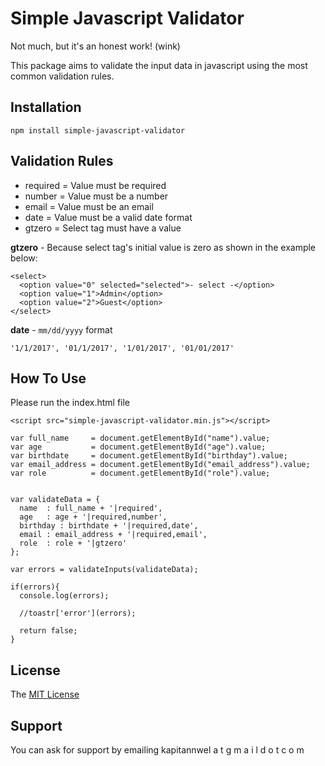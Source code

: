 # Simple Javascript Validator

Not much, but it's an honest work! (wink)

This package aims to validate the input data in javascript using the most common validation rules.


## Installation
```
npm install simple-javascript-validator
```

## Validation Rules

- required = Value must be required
- number = Value must be a number
- email = Value must be an email
- date = Value must be a valid date format
- gtzero = Select tag must have a value

**gtzero** - Because select tag's initial value is zero as shown in the example below:
```
<select>
  <option value="0" selected="selected">- select -</option>
  <option value="1">Admin</option>
  <option value="2">Guest</option>
</select>
```

**date** - `mm/dd/yyyy` format
```
'1/1/2017', '01/1/2017', '1/01/2017', '01/01/2017'
```

## How To Use

Please run the index.html file
```
<script src="simple-javascript-validator.min.js"></script>

var full_name     = document.getElementById("name").value;
var age           = document.getElementById("age").value;
var birthdate     = document.getElementById("birthday").value;
var email_address = document.getElementById("email_address").value;
var role          = document.getElementById("role").value;


var validateData = {
  name  : full_name + '|required',
  age   : age + '|required,number',
  birthday : birthdate + '|required,date',
  email : email_address + '|required,email',
  role  : role + '|gtzero'
};

var errors = validateInputs(validateData);

if(errors){
  console.log(errors);

  //toastr['error'](errors);

  return false;
}
```

## License

The [MIT License](https://opensource.org/licenses/MIT)

## Support

You can ask for support by emailing kapitannwel a t g m a i l d o t c o m
